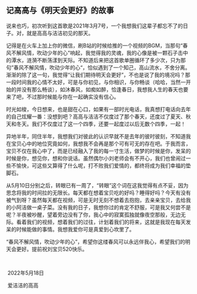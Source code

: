 ## 记高高与《明天会更好》的故事

​		说来也巧，初次听到这首歌是2021年3月7号，一个我想我们这辈子都忘不了的日子。对，就是高高与洁洁初见的那天。

​		记得是在火车上加上你的微信，刷B站的时候给推的一个视频的BGM，当那句“春风不解风情，吹动少年的心”响起，我觉得我的灵魂，我的心像是被一颗石子击中的潭水，涟漪不断荡漾到天际。不知道后来把这首歌单圈循环了多少次，只为那句”春风不解风情，吹动少年的心“，恰似遇到了一个知己，高山流水，不舍分离。渐渐的除了这一句，我觉得“让我们期待明天会更好”，不也是说了我的境况吗？那一段时间我的心情不太好，可是与你初见，与你相识，与你畅谈（哈哈，当然一开始的并没有那么畅谈），如沐春风，如痴如醉，恰逢春日，我想我人生的春天也要来了吧，不过那时候能与你在一起确实没有信心。

​		时光如梭，今日想来，也是甜在心口，如果有一部时光电话，我真想打电话向去年的自己炫耀一番：没想到吧？高高与洁洁不仅度过了那个春天，还度过了夏天、秋天和冬天。我们不仅度过了这一个四季，还要一起度过以后无数个四季，一起！

​		异地半年，同住半年，我想我们对彼此的认识早就不是去年的彼时彼刻，不知道我在宝贝心中的地位究竟如何，我想我不会再是那个可有可无的存在吧。于我而言，宝贝不仅在我心中了，而是已经融入了我的每一寸生活，做梦的时候是你，发呆的时候是你，想见你，想和你说话。虽然偶尔小刘老师会有不开心，我们也曾闹过一些不愉快，可这些又算得了什么呢，打不败我们爱情的，都终将成为我们幸福的垫脚石。

​		从5月10日分别之后，转眼已有一周了，“转眼”这个词在这我觉得有点不妥，因为思念将我的时间拉的无限长。每天都在想着宝贝吃的好吗？睡得好吗？今天有没有被气到呀？虽然每天都在视频，可是无时无刻不想着去抱抱，去亲亲宝贝，去给我的小阿洁做一桌子菜。没有我的日子，我想你过的肯定不舒服，可是我又何尝不是呢？半夜被吵醒，望着旁边没有了你，我心中的寂寞孤独就像夜空那般，无边无际。看着我们的视频，想着我们的过往，计划着我们的将来，这就是我现在每天发呆的时候能做的事情。我想我爱你可是真爱到心坎里了。

​		“春风不解风情，吹动少年的心”，希望你这缕春风可以永远伴我心，希望我们的明天会更好。提前祝刘宝贝520快乐。

​				



​																																		2022年5月18日

​																																		  爱洁洁的高高
